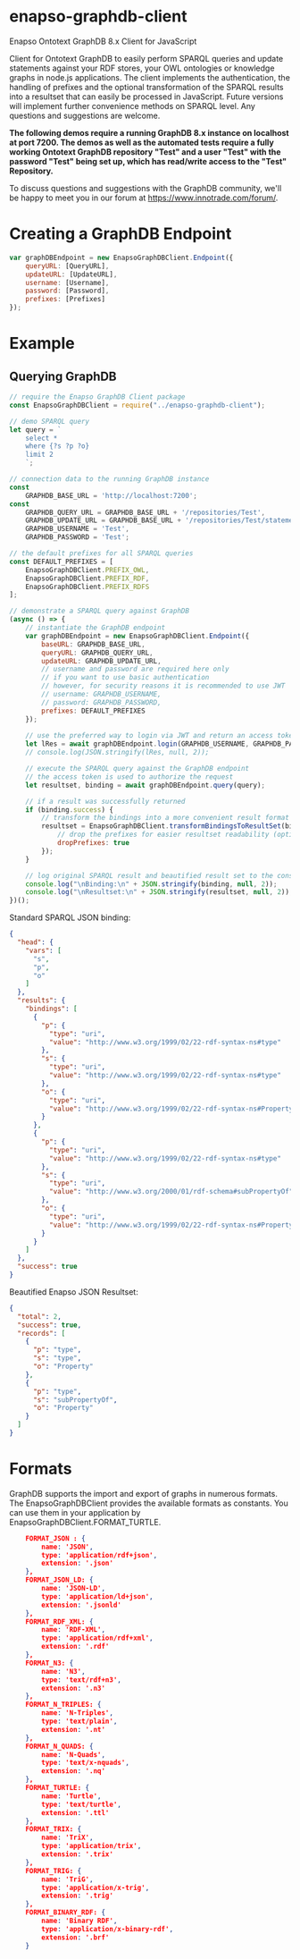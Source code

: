# enapso-graphdb-client
Enapso Ontotext GraphDB 8.x Client for JavaScript

Client for Ontotext GraphDB to easily perform SPARQL queries and update statements against your RDF stores, your OWL ontologies or knowledge graphs in node.js applications. The client implements the authentication, the handling of prefixes and the optional transformation of the SPARQL results into a resultset that can easily be processed in JavaScript. 
Future versions will implement further convenience methods on SPARQL level.
Any questions and suggestions are welcome.

**The following demos require a running GraphDB 8.x instance on localhost at port 7200. The demos as well as the automated tests require a fully working Ontotext GraphDB repository "Test" and a user "Test" with the password "Test" being set up, which has read/write access to the "Test" Repository.**

To discuss questions and suggestions with the GraphDB community, we'll be happy to meet you in our forum at https://www.innotrade.com/forum/.

# Creating a GraphDB Endpoint

```javascript
var graphDBEndpoint = new EnapsoGraphDBClient.Endpoint({
    queryURL: [QueryURL], 
    updateURL: [UpdateURL],
    username: [Username],
    password: [Password],
    prefixes: [Prefixes]
});
```

# Example

## Querying GraphDB

```javascript
// require the Enapso GraphDB Client package
const EnapsoGraphDBClient = require("../enapso-graphdb-client");

// demo SPARQL query
let query = `
    select * 
    where {?s ?p ?o}
    limit 2
    `;

// connection data to the running GraphDB instance
const
    GRAPHDB_BASE_URL = 'http://localhost:7200';
const    
    GRAPHDB_QUERY_URL = GRAPHDB_BASE_URL + '/repositories/Test',
    GRAPHDB_UPDATE_URL = GRAPHDB_BASE_URL + '/repositories/Test/statements',
    GRAPHDB_USERNAME = 'Test',
    GRAPHDB_PASSWORD = 'Test';

// the default prefixes for all SPARQL queries
const DEFAULT_PREFIXES = [
    EnapsoGraphDBClient.PREFIX_OWL,
    EnapsoGraphDBClient.PREFIX_RDF,
    EnapsoGraphDBClient.PREFIX_RDFS
];

// demonstrate a SPARQL query against GraphDB
(async () => {
    // instantiate the GraphDB endpoint
    var graphDBEndpoint = new EnapsoGraphDBClient.Endpoint({
        baseURL: GRAPHDB_BASE_URL,
        queryURL: GRAPHDB_QUERY_URL,
        updateURL: GRAPHDB_UPDATE_URL,
        // username and password are required here only 
        // if you want to use basic authentication
        // however, for security reasons it is recommended to use JWT
        // username: GRAPHDB_USERNAME,
        // password: GRAPHDB_PASSWORD,
        prefixes: DEFAULT_PREFIXES
    });
    
    // use the preferred way to login via JWT and return an access token
    let lRes = await graphDBEndpoint.login(GRAPHDB_USERNAME, GRAPHDB_PASSWORD);
    // console.log(JSON.stringify(lRes, null, 2));

    // execute the SPARQL query against the GraphDB endpoint
    // the access token is used to authorize the request
    let resultset, binding = await graphDBEndpoint.query(query);

    // if a result was successfully returned
    if (binding.success) {
        // transform the bindings into a more convenient result format (optional)
        resultset = EnapsoGraphDBClient.transformBindingsToResultSet(binding, {
            // drop the prefixes for easier resultset readability (optional)
            dropPrefixes: true
        });
    }

    // log original SPARQL result and beautified result set to the console
    console.log("\nBinding:\n" + JSON.stringify(binding, null, 2));
    console.log("\nResultset:\n" + JSON.stringify(resultset, null, 2));
})();
```

Standard SPARQL JSON binding:
```json
{
  "head": {
    "vars": [
      "s",
      "p",
      "o"
    ]
  },
  "results": {
    "bindings": [
      {
        "p": {
          "type": "uri",
          "value": "http://www.w3.org/1999/02/22-rdf-syntax-ns#type"
        },
        "s": {
          "type": "uri",
          "value": "http://www.w3.org/1999/02/22-rdf-syntax-ns#type"
        },
        "o": {
          "type": "uri",
          "value": "http://www.w3.org/1999/02/22-rdf-syntax-ns#Property"
        }
      },
      {
        "p": {
          "type": "uri",
          "value": "http://www.w3.org/1999/02/22-rdf-syntax-ns#type"
        },
        "s": {
          "type": "uri",
          "value": "http://www.w3.org/2000/01/rdf-schema#subPropertyOf"
        },
        "o": {
          "type": "uri",
          "value": "http://www.w3.org/1999/02/22-rdf-syntax-ns#Property"
        }
      }
    ]
  },
  "success": true
}
```

Beautified Enapso JSON Resultset:
```json
{
  "total": 2,
  "success": true,
  "records": [
    {
      "p": "type",
      "s": "type",
      "o": "Property"
    },
    {
      "p": "type",
      "s": "subPropertyOf",
      "o": "Property"
    }
  ]
}
```

# Formats

GraphDB supports the import and export of graphs in numerous formats. The EnapsoGraphDBClient provides the available formats as constants. You can use them in your application by EnapsoGraphDBClient.FORMAT_TURTLE.

```json
    FORMAT_JSON : {
        name: 'JSON',
        type: 'application/rdf+json',
        extension: '.json'
    },
    FORMAT_JSON_LD: {
        name: 'JSON-LD',
        type: 'application/ld+json',
        extension: '.jsonld'
    },
    FORMAT_RDF_XML: {
        name: 'RDF-XML',
        type: 'application/rdf+xml',
        extension: '.rdf'
    },
    FORMAT_N3: {
        name: 'N3',
        type: 'text/rdf+n3',
        extension: '.n3'
    },
    FORMAT_N_TRIPLES: {
        name: 'N-Triples',
        type: 'text/plain',
        extension: '.nt'
    },
    FORMAT_N_QUADS: {
        name: 'N-Quads',
        type: 'text/x-nquads',
        extension: '.nq'
    },
    FORMAT_TURTLE: {
        name: 'Turtle',
        type: 'text/turtle',
        extension: '.ttl'
    },
    FORMAT_TRIX: {
        name: 'TriX',
        type: 'application/trix',
        extension: '.trix'
    },
    FORMAT_TRIG: {
        name: 'TriG',
        type: 'application/x-trig',
        extension: '.trig'
    },
    FORMAT_BINARY_RDF: {
        name: 'Binary RDF',
        type: 'application/x-binary-rdf',
        extension: '.brf'
    }
```